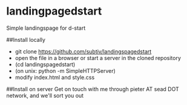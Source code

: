 # landingpagedstart
Simple landingspage for d-start

##Install locally
* git clone https://github.com/subtiv/landingspagedstart
* open the file in a browser or start a server in the cloned repository
* (cd landingspagedstart)
* (on unix: python -m SimpleHTTPServer)
* modify index.html and style.css


##Install on server
Get on touch with me through pieter AT sead DOT network, and we'll sort you out
